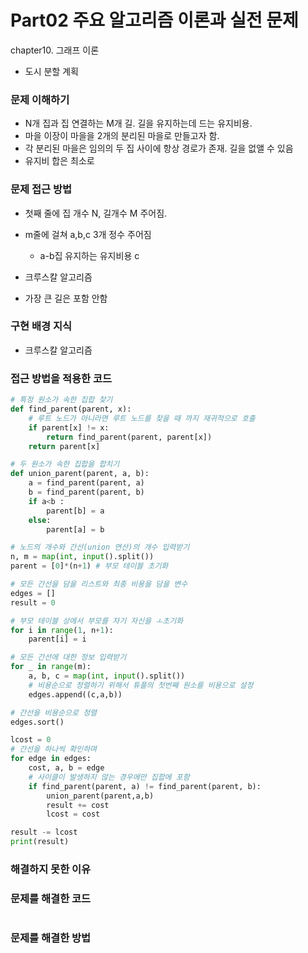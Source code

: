 # Part02 주요 알고리즘 이론과 실전 문제
chapter10. 그래프 이론
- 도시 분할 계획

### 문제 이해하기
- N개 집과 집 연결하는 M개 길. 길을 유지하는데 드는 유지비용.
- 마을 이장이 마을을 2개의 분리된 마을로 만들고자 함.
- 각 분리된 마을은 임의의 두 집 사이에 항상 경로가 존재. 길을 없앨 수 있음
- 유지비 합은 최소로

### 문제 접근 방법
- 첫째 줄에 집 개수 N, 길개수 M 주어짐.
- m줄에 걸쳐 a,b,c 3개 정수 주어짐 
  - a-b집 유지하는 유지비용 c

- 크루스칼 알고리즘
- 가장 큰 길은 포함 안함

### 구현 배경 지식
- 크루스칼 알고리즘

### 접근 방법을 적용한 코드
```python
# 특정 원소가 속한 집합 찾기
def find_parent(parent, x):
    # 루트 노드가 아니라면 루트 노드를 찾을 때 까지 재귀적으로 호출
    if parent[x] != x:
        return find_parent(parent, parent[x])
    return parent[x]

# 두 원소가 속한 집합을 합치기
def union_parent(parent, a, b):
    a = find_parent(parent, a)
    b = find_parent(parent, b)
    if a<b :
        parent[b] = a
    else:
        parent[a] = b

# 노드의 개수와 간선(union 연산)의 개수 입력받기
n, m = map(int, input().split())
parent = [0]*(n+1) # 부모 테이블 초기화

# 모든 간선을 담을 리스트와 최종 비용을 담을 변수
edges = []
result = 0

# 부모 테이블 상에서 부모를 자기 자신을 ㅗ초기화
for i in range(1, n+1):
    parent[i] = i

# 모든 간선에 대한 정보 입력받기
for _ in range(m):
    a, b, c = map(int, input().split())
    # 비용순으로 정렬하기 위해서 튜플의 첫번째 원소를 비용으로 설정
    edges.append((c,a,b))

# 간선을 비용순으로 정렬
edges.sort()

lcost = 0
# 간선을 하나씩 확인하며
for edge in edges:
    cost, a, b = edge
    # 사이클이 발생하지 않는 경우에만 집합에 포함
    if find_parent(parent, a) != find_parent(parent, b):
        union_parent(parent,a,b)
        result += cost
        lcost = cost

result -= lcost
print(result)
```
### 해결하지 못한 이유


### 문제를 해결한 코드
```python

```

### 문제를 해결한 방법
